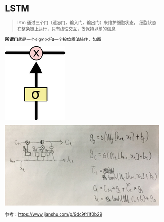 # LSTM

> lstm 通过三个门（遗忘门，输入门，输出门）来维护细胞状态，
> 细胞状态在整条链上运行，只有线性交互，故保持以前的信息

**所谓门**就是一个sigmod和一个按位乘法操作，如图

![gate](gate.png)


![lstm](lstm.jpg)

参考：https://www.jianshu.com/p/9dc9f41f0b29

